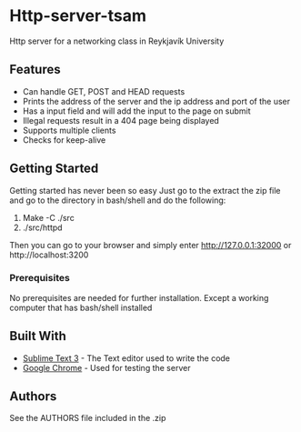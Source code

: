 # Http-server-tsam
Http server for a networking class in Reykjavík University

## Features

* Can handle GET, POST and HEAD requests
* Prints the address of the server and the ip address and port of the user
* Has a input field and will add the input to the page on submit
* Illegal requests result in a 404 page being displayed
* Supports multiple clients
* Checks for keep-alive

## Getting Started

Getting started has never been so easy
Just go to the extract the zip file and go to the directory in bash/shell and do the following:

1. Make -C ./src
2. ./src/httpd

Then you can go to your browser and simply enter http://127.0.0.1:32000 or http://localhost:3200

### Prerequisites

No prerequisites are needed for further installation. Except a working computer that has bash/shell installed

## Built With

* [Sublime Text 3](https://www.sublimetext.com/3) - The Text editor used to write the code
* [Google Chrome](https://www.google.com/chrome/index.html) - Used for testing the server

## Authors

See the AUTHORS file included in the .zip

